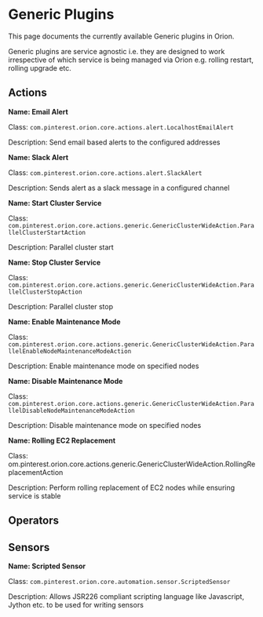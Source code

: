 # Generic Plugins

This page documents the currently available Generic plugins in Orion.

Generic plugins are service agnostic i.e. they are designed to work irrespective of which service is being managed via Orion e.g. rolling restart, rolling upgrade etc.

## Actions

**Name: Email Alert**

Class: `com.pinterest.orion.core.actions.alert.LocalhostEmailAlert`

Description: Send email based alerts to the configured addresses


**Name: Slack Alert**

Class: `com.pinterest.orion.core.actions.alert.SlackAlert`

Description: Sends alert as a slack message in a configured channel


**Name: Start Cluster Service**

Class: `com.pinterest.orion.core.actions.generic.GenericClusterWideAction.ParallelClusterStartAction`

Description: Parallel cluster start

**Name: Stop Cluster Service**

Class: `com.pinterest.orion.core.actions.generic.GenericClusterWideAction.ParallelClusterStopAction`

Description: Parallel cluster stop


**Name: Enable Maintenance Mode**

Class: `com.pinterest.orion.core.actions.generic.GenericClusterWideAction.ParallelEnableNodeMaintenanceModeAction`

Description: Enable maintenance mode on specified nodes


**Name: Disable Maintenance Mode**

Class: `com.pinterest.orion.core.actions.generic.GenericClusterWideAction.ParallelDisableNodeMaintenanceModeAction`

Description: Disable maintenance mode on specified nodes


**Name: Rolling EC2 Replacement**

Class: om.pinterest.orion.core.actions.generic.GenericClusterWideAction.RollingReplacementAction

Description: Perform rolling replacement of EC2 nodes while ensuring service is stable

## Operators


## Sensors
**Name: Scripted Sensor**

Class: `com.pinterest.orion.core.automation.sensor.ScriptedSensor`

Description: Allows JSR226 compliant scripting language like Javascript, Jython etc. to be used for writing sensors
